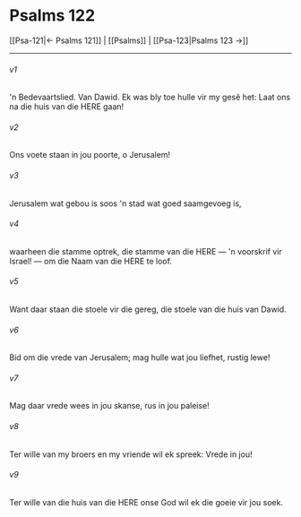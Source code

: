 # Psalms 122

[[Psa-121|← Psalms 121]] | [[Psalms]] | [[Psa-123|Psalms 123 →]]
***

###### v1
'n Bedevaartslied. Van Dawid. Ek was bly toe hulle vir my gesê het: Laat ons na die huis van die HERE gaan! 
###### v2
Ons voete staan in jou poorte, o Jerusalem! 
###### v3
Jerusalem wat gebou is soos 'n stad wat goed saamgevoeg is, 
###### v4
waarheen die stamme optrek, die stamme van die HERE — 'n voorskrif vir Israel! — om die Naam van die HERE te loof. 
###### v5
Want daar staan die stoele vir die gereg, die stoele van die huis van Dawid. 
###### v6
Bid om die vrede van Jerusalem; mag hulle wat jou liefhet, rustig lewe! 
###### v7
Mag daar vrede wees in jou skanse, rus in jou paleise! 
###### v8
Ter wille van my broers en my vriende wil ek spreek: Vrede in jou! 
###### v9
Ter wille van die huis van die HERE onse God wil ek die goeie vir jou soek. 
